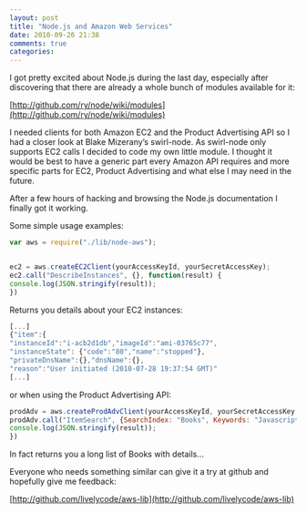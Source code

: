```yaml
---
layout: post
title: "Node.js and Amazon Web Services"
date: 2010-09-26 21:38
comments: true
categories: 
---
```

I got pretty excited about Node.js during the last day, especially after discovering that there are already a whole bunch of modules available for it:
<!-- more -->
[http://github.com/ry/node/wiki/modules](http://github.com/ry/node/wiki/modules)

I needed clients for both Amazon EC2 and the Product Advertising API so I had a closer look at Blake Mizerany’s swirl-node.
As swirl-node only supports EC2 calls I decided to code my own little module.  I thought it would be best to have a generic part every Amazon API requires and more specific parts for EC2, Product Advertising and what else I may need in the future.

After a few hours of hacking and browsing the Node.js documentation I finally got it working.

Some simple usage examples:

``` js
var aws = require("./lib/node-aws");


ec2 = aws.createEC2Client(yourAccessKeyId, yourSecretAccessKey);
ec2.call("DescribeInstances", {}, function(result) {
console.log(JSON.stringify(result));
})
```

Returns you details about your EC2 instances:

``` js
[...]
{"item":{
"instanceId":"i-acb2d1db","imageId":"ami-03765c77",
"instanceState": {"code":"80","name":"stopped"},
"privateDnsName":{},"dnsName":{},
"reason":"User initiated (2010-07-28 19:37:54 GMT)"
[...]
```

or when using the Product Advertising API:

``` js
prodAdv = aws.createProdAdvClient(yourAccessKeyId, yourSecretAccessKey, yourAssociateTag);
prodAdv.call("ItemSearch", {SearchIndex: "Books", Keywords: "Javascript"}, function(result) {
console.log(JSON.stringify(result));
})
```

In fact returns you a long list of Books with details…

Everyone who needs something similar can give it a try at github and hopefully give me feedback:

[http://github.com/livelycode/aws-lib](http://github.com/livelycode/aws-lib)